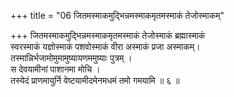 +++
title = "06 जितमस्माकमुद्भिन्नमस्माकमृतमस्माकं तेजोस्माकम्"

+++
जितमस्माकमुद्भिन्नमस्माकमृतमस्माकं तेजोस्माकं ब्रह्मास्माकं  
स्वरस्माकं यज्ञोस्माकं पशवोस्माकं वीरा अस्माकं प्रजा अस्माकम्।  
तस्मान्निर्भजामोमुमामुष्यायणममुष्याः पुत्रम् ।  
स देवयामीनां पाशानमा मोचि ।  
तस्येदं प्राणमायुर्नि वेष्टयामीदमेनमधमं तमो गमयामि ॥ ६ ॥